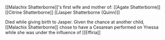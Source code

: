 [[Malachix Shatterborne]]'s first wife and mother of:
[[Agate Shatterborne]]
[[Citrine Shatterborne]]
[[Jasper Shatterborne (Quinn)]]

Died while giving birth to Jasper. Given the chance at another child, [[Malachix Shatterborne]] chose to have a Cesarean performed on Ynessa while she was under the influence of [[Effiria]]